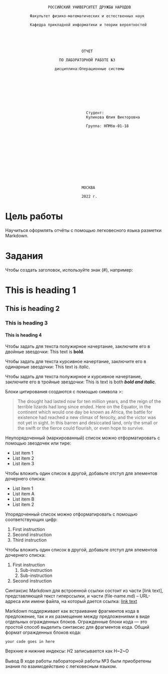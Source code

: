                        РОССИЙСКИЙ УНИВЕРСИТЕТ ДРУЖБЫ НАРОДОВ

               Факультет физико-математических и естественных наук

               Кафедра прикладной информатики и теории вероятностей





                                      ОТЧЕТ

                            ПО ЛАБОРАТОРНОЙ РАБОТЕ №3 	

                          дисциплина:Операционные системы		 









                                        Студент: 
                                        Куликова Юлия Викторовна                                 

                                        Группа: НПМбв-01-18                                      













                                      МОСКВА

                                      2022 г.



# Цель работы
Научиться оформлять отчёты с помощью легковесного языка разметки Markdown.

# Задания

Чтобы создать заголовок, используйте знак (#), например:
# This is heading 1
## This is heading 2
### This is heading 3
#### This is heading 4

Чтобы задать для текста полужирное начертание, заключите его в двойные звездочки:
This text is **bold**.

Чтобы задать для текста курсивное начертание, заключите его в одинарные звездочки:
This text is *italic*.

Чтобы задать для текста полужирное и курсивное начертание, заключите его в тройные
звездочки:
This is text is both ***bold and italic***.

Блоки цитирования создаются с помощью символа >:
> The drought had lasted now for ten million years, and the reign
of the terrible lizards had long since ended. Here on the
Equator, in the continent which would one day be known as
Africa, the battle for existence had reached a new climax of
ferocity, and the victor was not yet in sight. In this barren
and desiccated land, only the small or the swift or the
fierce could flourish, or even hope to survive.

Неупорядоченный (маркированный) список можно отформатировать с помощью звездочек или тире:
- List item 1
- List item 2
- List item 3

Чтобы вложить один список в другой, добавьте отступ для элементов дочернего списка:
- List item 1
- List item A
- List item B
- List item 2

Упорядоченный список можно отформатировать с помощью соответствующих цифр:
1. First instruction
1. Second instruction
1. Third instruction

Чтобы вложить один список в другой, добавьте отступ для элементов дочернего списка:
1. First instruction
   1. Sub-instruction
   2. Sub-instruction
2. Second instruction

Синтаксис Markdown для встроенной ссылки состоит из части [link text], представляющей текст гиперссылки, и части (file-name.md) – URL-адреса или имени файла,
на который дается ссылка:
[link text](file-name.md)

Markdown поддерживает как встраивание фрагментов кода в предложение, так и их
размещение между предложениями в виде отдельных огражденных блоков. Огражденные
блоки кода — это простой способ выделить синтаксис для фрагментов кода. Общий
формат огражденных блоков кода:
``` language
your code goes in here
```

Верхние и нижние индексы:
𝐻2
записывается как
H~2~O

Вывод
В ходе работы лабораторной работы №3 были приобретены знания по взаимодействию с легковесным языком.
